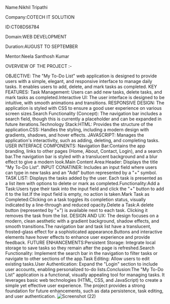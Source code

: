 Name:Nikhil Tripathi

Company:COTECH IT SOLUTION

ID:CT08DS6784

Domain:WEB DEVELOPMENT

Duration:AUGUST TO SEPTEMBER

Mentor:Neela Santhosh Kumar

OVERVIEW OF THE PROJECT :-

OBJECTIVE: The "My To-Do List" web application is designed to provide users with a simple, elegant, and responsive interface to manage daily tasks. It enables users to add, delete, and mark tasks as completed. KEY FEATURES: Task Management: Users can add new tasks, delete tasks, and mark tasks as completed.Interactive UI: The user interface is designed to be intuitive, with smooth animations and transitions. RESPONSIVE DESIGN: The application is styled with CSS to ensure a good user experience on various screen sizes.Search Functionality (Concept): The navigation bar includes a search field, though this is currently a placeholder and can be expanded in future iterations.Technology Stack:HTML: Provides the structure of the application.CSS: Handles the styling, including a modern design with gradients, shadows, and hover effects. JAVASCRIPT: Manages the application's interactivity, such as adding, deleting, and completing tasks. USER INTERFACE COMPONENTS: Navigation Bar:Contains the app branding, links to other pages (Home, About, Contact, Login), and a search bar.The navigation bar is styled with a translucent background and a blur effect to give a modern look.Main Content Area:Header: Displays the title "My To-Do List". INPUT CONATINER: Includes an input field where users can type in new tasks and an "Add" button represented by a "+" symbol. TASK LIST: Displays the tasks added by the user. Each task is presented as a list item with options to delete or mark as completed.Functionality:Add a Task:Users type their task into the input field and click the "+" button to add it to the list.If the input field is empty, no action is taken.Mark Task as Completed:Clicking on a task toggles its completion status, visually indicated by a line-through and reduced opacity.Delete a Task:A delete button (represented by "×") is available next to each task. Clicking it removes the task from the list. DESIGN AND UX: The design focuses on a modern, clean aesthetic with a gradient background, shadow effects, and smooth transitions.The navigation bar and task list have a translucent, frosted-glass effect for a sophisticated appearance.Buttons and interactive elements have hover effects to enhance user experience and provide feedback. FUTURE ENHANCEMENTS:Persistent Storage: Integrate local storage to save tasks so they remain after the page is refreshed.Search Functionality: Implement the search bar in the navigation to filter tasks or navigate to other sections of the app.Task Editing: Allow users to edit existing tasks.User Authentication: Expand the "Login" section to include user accounts, enabling personalized to-do lists.Conclusion:The "My To-Do List" application is a functional, visually appealing tool for managing tasks. It leverages basic web technologies (HTML, CSS, and JavaScript) to create a simple yet effective user experience. The project provides a strong foundation for future enhancements, such as data persistence, task editing, and user authentication.
![Screenshot (22)](https://github.com/user-attachments/assets/ed058fc5-e7c6-4db3-8d6a-0ea0cea11d6e)


